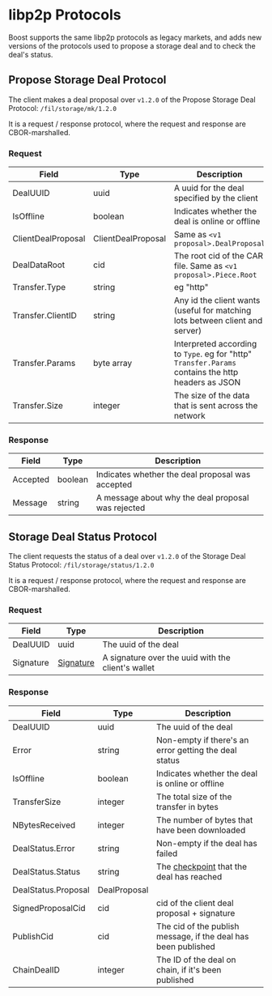 # libp2p Protocols

Boost supports the same libp2p protocols as legacy markets, and adds new versions of the protocols used to propose a storage deal and to check the deal's status.

## Propose Storage Deal Protocol

The client makes a deal proposal over `v1.2.0` of the Propose Storage Deal Protocol: `/fil/storage/mk/1.2.0`

It is a request / response protocol, where the request and response are CBOR-marshalled.

### Request

| Field              | Type               | Description                                                                                        |
| ------------------ | ------------------ | -------------------------------------------------------------------------------------------------- |
| DealUUID           | uuid               | A uuid for the deal specified by the client                                                        |
| IsOffline          | boolean            | Indicates whether the deal is online or offline                                                    |
| ClientDealProposal | ClientDealProposal | Same as `<v1 proposal>.DealProposal`                                                               |
| DealDataRoot       | cid                | The root cid of the CAR file. Same as `<v1 proposal>.Piece.Root`                                   |
| Transfer.Type      | string             | eg "http"                                                                                          |
| Transfer.ClientID  | string             | Any id the client wants (useful for matching lots between client and server)                       |
| Transfer.Params    | byte array         | Interpreted according to `Type`. eg for "http" `Transfer.Params` contains the http headers as JSON |
| Transfer.Size      | integer            | The size of the data that is sent across the network                                               |

### Response

| Field    | Type    | Description                                        |
| -------- | ------- | -------------------------------------------------- |
| Accepted | boolean | Indicates whether the deal proposal was accepted   |
| Message  | string  | A message about why the deal proposal was rejected |

## Storage Deal Status Protocol

The client requests the status of a deal over `v1.2.0` of the Storage Deal Status Protocol: `/fil/storage/status/1.2.0`

It is a request / response protocol, where the request and response are CBOR-marshalled.

### Request

| Field     | Type                                                                                                                                      | Description                                        |
| --------- | ----------------------------------------------------------------------------------------------------------------------------------------- | -------------------------------------------------- |
| DealUUID  | uuid                                                                                                                                      | The uuid of the deal                               |
| Signature | [Signature](https://github.com/filecoin-project/go-state-types/blob/057cdfb837f7a0309c1607c7c4640f315e51d7af/crypto/signature.go#L36-L39) | A signature over the uuid with the client's wallet |

### Response

| Field               | Type         | Description                                                                                                                                                                                   |
| ------------------- | ------------ | --------------------------------------------------------------------------------------------------------------------------------------------------------------------------------------------- |
| DealUUID            | uuid         | The uuid of the deal                                                                                                                                                                          |
| Error               | string       | Non-empty if there's an error getting the deal status                                                                                                                                         |
| IsOffline           | boolean      | Indicates whether the deal is online or offline                                                                                                                                               |
| TransferSize        | integer      | The total size of the transfer in bytes                                                                                                                                                       |
| NBytesReceived      | integer      | The number of bytes that have been downloaded                                                                                                                                                 |
| DealStatus.Error    | string       | Non-empty if the deal has failed                                                                                                                                                              |
| DealStatus.Status   | string       | The [checkpoint](https://github.com/filecoin-project/boost/blob/4fb17ba117784479e09db4012a3abf9862b8afd9/storagemarket/types/dealcheckpoints/checkpoints.go#L7-L15) that the deal has reached |
| DealStatus.Proposal | DealProposal |                                                                                                                                                                                               |
| SignedProposalCid   | cid          | cid of the client deal proposal + signature                                                                                                                                                   |
| PublishCid          | cid          | The cid of the publish message, if the deal has been published                                                                                                                                |
| ChainDealID         | integer      | The ID of the deal on chain, if it's been published                                                                                                                                           |

